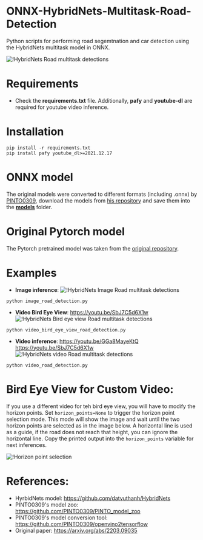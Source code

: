 # ONNX-HybridNets-Multitask-Road-Detection
 Python scripts for performing road segemtnation and car detection using the HybridNets multitask model in ONNX.
 
![!HybridNets Road multitask detections](https://github.com/ibaiGorordo/ONNX-HybridNets-Multitask-Road-Detection/blob/main/doc/img/bird_eye_view.png)

# Requirements

 * Check the **requirements.txt** file. Additionally, **pafy** and **youtube-dl** are required for youtube video inference.
 
# Installation
```
pip install -r requirements.txt
pip install pafy youtube_dl>=2021.12.17
```

# ONNX model
The original models were converted to different formats (including .onnx) by [PINTO0309](https://github.com/PINTO0309), download the models from [his repository](https://github.com/PINTO0309/PINTO_model_zoo/tree/main/276_HybridNets) and save them into the **[models](https://github.com/ibaiGorordo/ONNX-HybridNets-Multitask-Road-Detection/tree/main/models)** folder. 

# Original Pytorch model
The Pytorch pretrained model was taken from the [original repository](https://github.com/datvuthanh/HybridNets).
 
# Examples

 * **Image inference**:
 ![!HybridNets Image Road multitask detections](https://github.com/ibaiGorordo/ONNX-HybridNets-Multitask-Road-Detection/blob/main/doc/img/image_example.jpg)
 
 ```
 python image_road_detection.py
 ```
 
 * **Video Bird Eye View**: https://youtu.be/SbJ7C5d6X1w
 ![!HybridNets Bird eye view Road multitask detections](https://github.com/ibaiGorordo/ONNX-HybridNets-Multitask-Road-Detection/blob/main/doc/img/bird_eye_view.gif)
 
 ```
 python video_bird_eye_view_road_detection.py
 ```
 
 * **Video inference**: https://youtu.be/GGa8MayeKtQ
 https://youtu.be/SbJ7C5d6X1w
 ![!HybridNets video Road multitask detections](https://github.com/ibaiGorordo/ONNX-HybridNets-Multitask-Road-Detection/blob/main/doc/img/video_example.gif)
 
 ```
 python video_road_detection.py
 ```
 
# Bird Eye View for Custom Video:
If you use a different video for teh bird eye view, you will have to modify the horizon points. Set `horizon_points=None` to trigger the horizon point selection mode. This mode will show the image and wait until the two horizon points are selected as in the image below. A horizontal line is used as a guide, if the road does not reach that height, you can ignore the horizontal line. Copy the printed output into the `horizon_points` variable for next inferences.

![!Horizon point selection](https://github.com/ibaiGorordo/ONNX-HybridNets-Multitask-Road-Detection/blob/main/doc/img/horizon_points.png)
 
# References:
* HyrbidNets model: https://github.com/datvuthanh/HybridNets
* PINTO0309's model zoo: https://github.com/PINTO0309/PINTO_model_zoo
* PINTO0309's model conversion tool: https://github.com/PINTO0309/openvino2tensorflow
* Original paper: https://arxiv.org/abs/2203.09035
 
